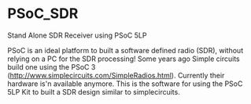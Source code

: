 # PSoC_SDR
Stand Alone SDR Receiver using PSoC 5LP

PSoC is an ideal platform to built a software defined radio (SDR), without relying on a PC for the SDR processing! 
Some years ago Simple circuits build one using the PSoC 3 (http://www.simplecircuits.com/SimpleRadios.html). 
Currently their hardware is'n available anymore. This is the software for using the PSoC 5LP Kit to built a SDR design similar to simplecircuits.

